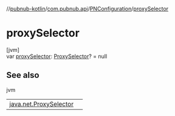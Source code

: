 //[pubnub-kotlin](../../../index.md)/[com.pubnub.api](../index.md)/[PNConfiguration](index.md)/[proxySelector](proxy-selector.md)

# proxySelector

[jvm]\
var [proxySelector](proxy-selector.md): [ProxySelector](https://docs.oracle.com/javase/8/docs/api/java/net/ProxySelector.html)? = null

## See also

jvm

| | |
|---|---|
| [java.net.ProxySelector](https://docs.oracle.com/javase/8/docs/api/java/net/ProxySelector.html) |  |
